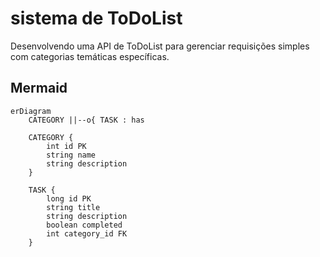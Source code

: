 # sistema de ToDoList  

Desenvolvendo uma API de ToDoList para gerenciar requisições simples com categorias temáticas específicas.

## Mermaid

```mermaid
erDiagram
    CATEGORY ||--o{ TASK : has

    CATEGORY {
        int id PK
        string name
        string description
    }

    TASK {
        long id PK
        string title
        string description
        boolean completed
        int category_id FK
    }
